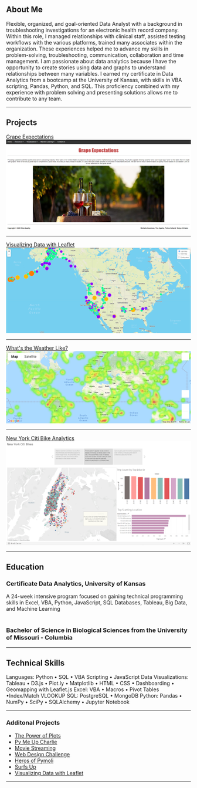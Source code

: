 ## About Me
Flexible, organized, and goal-oriented Data Analyst with a background in troubleshooting investigations for an electronic health record company.  Within this role, I managed relationships with clinical staff, assisted testing workflows with the various platforms, trained many associates within the organization.  These experiences helped me to advance my skills in problem-solving, troubleshooting, communication, collaboration and time management. 
I am passionate about data analytics because I have the opportunity to create stories using data and graphs to understand relationships between many variables. I earned my certificate in Data Analytics from a bootcamp at the University of Kansas, with skills in VBA scripting, Pandas, Python, and SQL.  This proficiency combined with my experience with problem solving and presenting solutions allows me to contribute to any team.

---

## Projects 

[Grape Expectations](https://bit.ly/2GLy95z)
<img src="images/grape.png?raw=true"/>

---

[Visualizing Data with Leaflet](https://github.com/tchhabs/Visualizing-Data-with-Leaflet)
<img src="images/leaflet.png?raw=true"/>

---
[What's the Weather Like?](https://github.com/tchhabs/What-is-the-Weather-Like)
<img src="images/heatmap.png?raw=true"/>

---
[New York Citi Bike Analytics](https://public.tableau.com/profile/taniya.chhabra#!/vizhome/CitiBikes_15997134925960/NewYorkCitiBikes)
<img src="images/Tableau.png?raw=true"/>

---

## Education
### Certificate Data Analytics, University of Kansas
A 24-week intensive program focused on gaining technical programming skills in Excel, VBA, Python, JavaScript, SQL Databases, Tableau, Big Data, and Machine Learning
<br><br>

### Bachelor of Science in Biological Sciences from the University of Missouri - Columbia

---

## Technical Skills
Languages: Python • SQL • VBA Scripting • JavaScript 
Data Visualizations: Tableau • D3.js • Plot.ly • Matplotlib • HTML • CSS • Dashboarding • Geomapping with Leaflet.js
Excel: VBA • Macros • Pivot Tables •Index/Match VLOOKUP
SQL: PostgreSQL • MongoDB
Python: Pandas • NumPy • SciPy • SQLAlchemy • Jupyter Notebook

---

### Additonal Projects

- [The Power of Plots](https://github.com/tchhabs/The-Power-of-Plots )
- [Py Me Up Charlie](https://github.com/tchhabs/Py-Me-Up-Charlie)
- [Movie Streaming](https://github.com/tchhabs/Movie-Streaming)
- [Web Design Challenge](https://github.com/tchhabs/Web-Design-Challenge)
- [Heros of Pymoli](https://github.com/tchhabs/Heroes-of-Pymoli)
- [Surfs Up](https://github.com/tchhabs/Surfs-Up)
- [Visualizing Data with Leaflet](https://github.com/tchhabs/Visualizing-Data-with-Leaflet)

---




